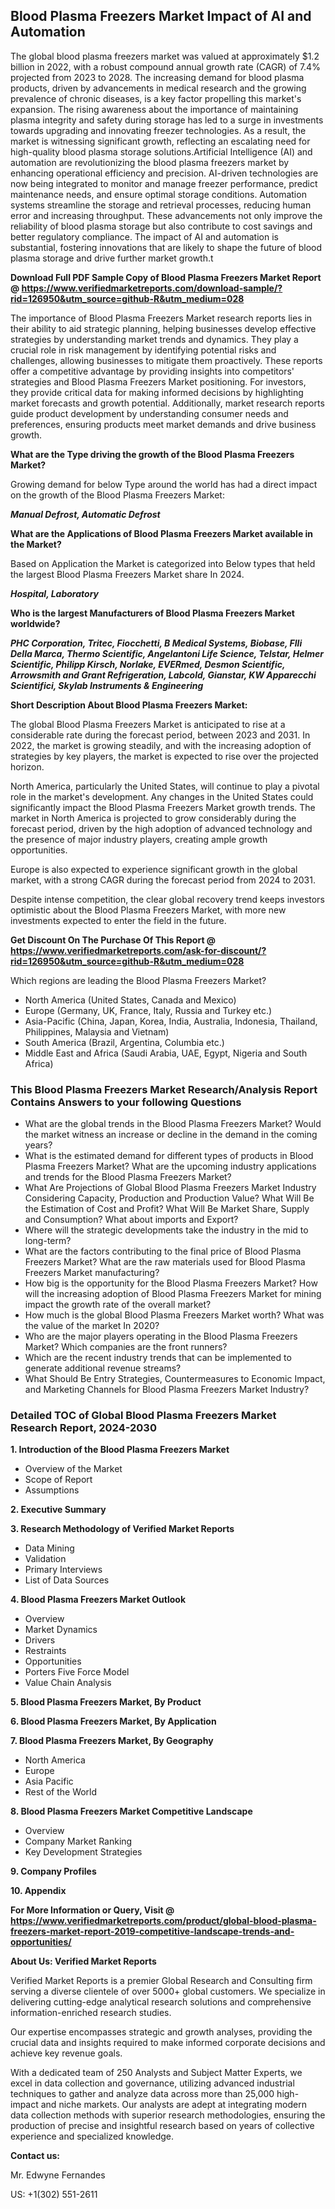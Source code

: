 <h2>Blood Plasma Freezers Market Impact of AI and Automation</h2>The global blood plasma freezers market was valued at approximately $1.2 billion in 2022, with a robust compound annual growth rate (CAGR) of 7.4% projected from 2023 to 2028. The increasing demand for blood plasma products, driven by advancements in medical research and the growing prevalence of chronic diseases, is a key factor propelling this market's expansion. The rising awareness about the importance of maintaining plasma integrity and safety during storage has led to a surge in investments towards upgrading and innovating freezer technologies. As a result, the market is witnessing significant growth, reflecting an escalating need for high-quality blood plasma storage solutions.Artificial Intelligence (AI) and automation are revolutionizing the blood plasma freezers market by enhancing operational efficiency and precision. AI-driven technologies are now being integrated to monitor and manage freezer performance, predict maintenance needs, and ensure optimal storage conditions. Automation systems streamline the storage and retrieval processes, reducing human error and increasing throughput. These advancements not only improve the reliability of blood plasma storage but also contribute to cost savings and better regulatory compliance. The impact of AI and automation is substantial, fostering innovations that are likely to shape the future of blood plasma storage and drive further market growth.t</p><p id="" class=""><strong>Download Full PDF Sample Copy of Blood Plasma Freezers Market Report @ <a href="https://www.verifiedmarketreports.com/download-sample/?rid=126950&utm_source=github-R&utm_medium=028" target="_blank">https://www.verifiedmarketreports.com/download-sample/?rid=126950&utm_source=github-R&utm_medium=028</a></strong></p><p>The importance of&nbsp;Blood Plasma Freezers Market research reports lies in their ability to aid strategic planning, helping businesses develop effective strategies by understanding market trends and dynamics. They play a crucial role in risk management by identifying potential risks and challenges, allowing businesses to mitigate them proactively. These reports offer a competitive advantage by providing insights into competitors' strategies and Blood Plasma Freezers Market positioning. For investors, they provide critical data for making informed decisions by highlighting market forecasts and growth potential. Additionally, market research reports guide product development by understanding consumer needs and preferences, ensuring products meet market demands and drive business growth.</p><p><strong>What are the&nbsp;Type driving the growth of the Blood Plasma Freezers Market?</strong></p><p id="" class="">Growing demand for below Type around the world has had a direct impact on the growth of the Blood Plasma Freezers Market:</p><em><strong>Manual Defrost, Automatic Defrost</strong></em></p><strong>What are the&nbsp;Applications&nbsp;of Blood Plasma Freezers Market available in the Market?</strong></p><p id="" class="">Based on Application the Market is categorized into Below types that held the largest Blood Plasma Freezers Market share In 2024.</p><em><strong>Hospital, Laboratory</strong></em></p><strong>Who is the largest Manufacturers of Blood Plasma Freezers Market worldwide?</strong></p><p><em><strong>PHC Corporation, Tritec, Fiocchetti, B Medical Systems, Biobase, Flli Della Marca, Thermo Scientific, Angelantoni Life Science, Telstar, Helmer Scientific, Philipp Kirsch, Norlake, EVERmed, Desmon Scientific, Arrowsmith and Grant Refrigeration, Labcold, Gianstar, KW Apparecchi Scientifici, Skylab Instruments & Engineering</strong></em></p><p id="" class=""><strong>Short Description About Blood Plasma Freezers Market:</strong></p><p>The global Blood Plasma Freezers Market is anticipated to rise at a considerable rate during the forecast period, between 2023 and 2031. In 2022, the market is growing steadily, and with the increasing adoption of strategies by key players, the market is expected to rise over the projected horizon.</p><p>North America, particularly the United States, will continue to play a pivotal role in the market's development. Any changes in the United States could significantly impact the Blood Plasma Freezers Market growth trends. The market in North America is projected to grow considerably during the forecast period, driven by the high adoption of advanced technology and the presence of major industry players, creating ample growth opportunities.</p><p>Europe is also expected to experience significant growth in the global market, with a strong CAGR during the forecast period from 2024 to 2031.</p><p>Despite intense competition, the clear global recovery trend keeps investors optimistic about the Blood Plasma Freezers Market, with more new investments expected to enter the field in the future.</p><p id="" class=""><strong>Get Discount On The Purchase Of This Report @ <a href="https://www.verifiedmarketreports.com/ask-for-discount/?rid=126950&utm_source=github-R&utm_medium=028" target="_blank">https://www.verifiedmarketreports.com/ask-for-discount/?rid=126950&utm_source=github-R&utm_medium=028</a></strong></p>Which regions are leading the Blood Plasma Freezers Market?</p><ul><li>North America (United States, Canada and Mexico)</li><li>Europe (Germany, UK, France, Italy, Russia and Turkey etc.)</li><li>Asia-Pacific (China, Japan, Korea, India, Australia, Indonesia, Thailand, Philippines, Malaysia and Vietnam)</li><li>South America (Brazil, Argentina, Columbia etc.)</li><li>Middle East and Africa (Saudi Arabia, UAE, Egypt, Nigeria and South Africa)</li></ul><h3 id="" class="">This Blood Plasma Freezers Market Research/Analysis Report Contains Answers to your following Questions</h3><ul><li>What are the global trends in the Blood Plasma Freezers Market? Would the market witness an increase or decline in the demand in the coming years?</li><li>What is the estimated demand for different types of products in Blood Plasma Freezers Market? What are the upcoming industry applications and trends for the Blood Plasma Freezers Market?</li><li>What Are Projections of Global Blood Plasma Freezers Market Industry Considering Capacity, Production and Production Value? What Will Be the Estimation of Cost and Profit? What Will Be Market Share, Supply and Consumption? What about imports and Export?</li><li>Where will the strategic developments take the industry in the mid to long-term?</li><li>What are the factors contributing to the final price of Blood Plasma Freezers Market? What are the raw materials used for Blood Plasma Freezers Market manufacturing?</li><li>How big is the opportunity for the Blood Plasma Freezers Market? How will the increasing adoption of Blood Plasma Freezers Market for mining impact the growth rate of the overall market?</li><li>How much is the global Blood Plasma Freezers Market worth? What was the value of the market In 2020?</li><li>Who are the major players operating in the Blood Plasma Freezers Market? Which companies are the front runners?</li><li>Which are the recent industry trends that can be implemented to generate additional revenue streams?</li><li>What Should Be Entry Strategies, Countermeasures to Economic Impact, and Marketing Channels for Blood Plasma Freezers Market Industry?</li></ul><h3 id="" class="">Detailed TOC of Global Blood Plasma Freezers Market Research Report, 2024-2030</h3><p id="" class=""><strong>1. Introduction of the Blood Plasma Freezers Market</strong></p><ul><li>Overview of the Market</li><li>Scope of Report</li><li>Assumptions</li></ul><p id="" class=""><strong>2. Executive Summary</strong></p><p id="" class=""><strong>3. Research Methodology of Verified Market Reports</strong></p><ul><li>Data Mining</li><li>Validation</li><li>Primary Interviews</li><li>List of Data Sources</li></ul><p id="" class=""><strong>4. Blood Plasma Freezers Market Outlook</strong></p><ul><li>Overview</li><li>Market Dynamics</li><li>Drivers</li><li>Restraints</li><li>Opportunities</li><li>Porters Five Force Model</li><li>Value Chain Analysis</li></ul><p id="" class=""><strong>5. Blood Plasma Freezers Market, By Product</strong></p><p id="" class=""><strong>6. Blood Plasma Freezers Market, By Application</strong></p><p id="" class=""><strong>7. Blood Plasma Freezers Market, By Geography</strong></p><ul><li>North America</li><li>Europe</li><li>Asia Pacific</li><li>Rest of the World</li></ul><p id="" class=""><strong>8. Blood Plasma Freezers Market Competitive Landscape</strong></p><ul><li>Overview</li><li>Company Market Ranking</li><li>Key Development Strategies</li></ul><p id="" class=""><strong>9. Company Profiles</strong></p><p id="" class=""><strong>10. Appendix</strong></p><p id="" class=""><strong>For More Information or Query, Visit @ <a href="https://www.verifiedmarketreports.com/product/global-blood-plasma-freezers-market-report-2019-competitive-landscape-trends-and-opportunities/" target="_blank">https://www.verifiedmarketreports.com/product/global-blood-plasma-freezers-market-report-2019-competitive-landscape-trends-and-opportunities/</a></strong></p><p id="" class=""><strong>About Us: Verified Market Reports</strong></p><p id="" class="">Verified Market Reports is a premier Global Research and Consulting firm serving a diverse clientele of over 5000+ global customers. We specialize in delivering cutting-edge analytical research solutions and comprehensive information-enriched research studies.</p><p id="" class="">Our expertise encompasses strategic and growth analyses, providing the crucial data and insights required to make informed corporate decisions and achieve key revenue goals.</p><p id="" class="">With a dedicated team of 250 Analysts and Subject Matter Experts, we excel in data collection and governance, utilizing advanced industrial techniques to gather and analyze data across more than 25,000 high-impact and niche markets. Our analysts are adept at integrating modern data collection methods with superior research methodologies, ensuring the production of precise and insightful research based on years of collective experience and specialized knowledge.</p><p id="" class=""><strong>Contact us:</strong></p><p id="" class="">Mr. Edwyne Fernandes</p><p id="" class="">US: +1(302) 551-2611</p>